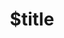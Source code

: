 ---
title: $title
second_title: Riferimento all'API di Aspose.Imaging per .NET
description: $description
type: docs
weight: $weight
url: /it/net/$ref/
---